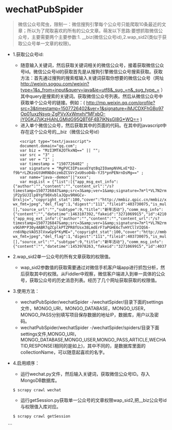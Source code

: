 # wechatPubSpider
> 微信公众号爬虫，限制一：微信搜狗引擎每个公众号只能爬取10条最近的文章；所以为了爬取喜欢的所有的公众文章。萌发以下思路:要想抓取微信公众号，主要需要两个主要参数:1. __biz(微信公众号id),2.wap_sid2(类似于获取公众号单一文章的权限)。

- 1.获取公众号id:
	- 随意输入关键词，然后获取关键词相关的微信公众号，接着获取微信公众号id。微信公众号id的获取首先是从搜狗引擎微信公众号搜索获取。获取方法：首先通过搜狗的搜索框输入关键词获取你想要的微信公众号（网址 http://weixin.sogou.com/weixin?type=1&s_from=input&query=java&ie=utf8&_sug_=n&_sug_type_= ）其中query是搜索的关键词。获取微信公众号列表。然后从微信公众号中获取单个公众号的链接。例如：( http://mp.weixin.qq.com/profile?src=3&timestamp=1507726402&ver=1&signature=iMJCDXFhGBo97Op01uxzNsyq-ZgPVvXxWmxhi*MFxbO-jY0GKJ7jjKzHiAhLGMldG95QBT6F4B7IKNsGI8G*WQ== )
	- 进入单个微信公众号，然后获取其中的页面的代码。在其中的javascript中存在这个公众号的__biz（微信公众号id）
  ```
     <script type="text/javascript">
     document.domain="qq.com";
     var biz = "MzI3MTA2OTkxNQ==" || "";
     var src = "3" ; 
     var ver = "1" ; 
     var timestamp = "1507726402" ; 
     var signature = "MgPVC3IPsaxxEYqtBq2IOampNVHLxE*D2-f9b*rLZKzoGtUHRNbDczmbZCSVr2xU0so04b-YJ5*pnPENrnDsMg==" ; 
     var name="java--demon"||"xxxx";
     var msgList = {"list":[{"app_msg_ext_info":{"author":"","content":"","content_url":"/s?timestamp=1507726847&amp;src=3&amp;ver=1&amp;signature=7m*l*VL7N2rmoUqDTJ0cU8HGgyZ6W6vz6lCZESAIKyM0FoT7uPgVZghVou*eg9godSOwuIuNLi3tpwgBVaJEIUtJJTebhtJ*I9ld*q8au3PdmTGHiPtNiNqD1RqpDdG25J7*-jP2pSUJIlp8Ygf90XvblaJQpv9RHGCv-Urxljc=","copyright_stat":100,"cover":"http://mmbiz.qpic.cn/mmbiz/xP5fTfMpdGWskgFKqK158QFLCRtvEAqzD5K97yKF7Hd3Gp34JFR0bFrGahRblIfh6eQxcEpDCAnia1I7UIyrL7w/0?wx_fmt=jpeg","del_flag":1,"digest":"111","fileid":403730075,"is_multi":0,"item_show_type":0,"multi_app_msg_item_list":[],"source_url":"","subtype":9,"title":"新年活动"},"comm_msg_info":{"content":"","datetime":1463107392,"fakeid":"3271069915","id":421070031,"status":2,"type":49}},{"app_msg_ext_info":{"author":"","content":"","content_url":"/s?timestamp=1507726847&amp;src=3&amp;ver=1&amp;signature=7m*l*VL7N2rmoUqDTJ0cU8HGgyZ6W6vz6lCZESAIKyM0FoT7uPgVZghVou*eg9godSOwuIuNLi3tpwgBVaJEIT-v9GhM*P30y4ABR7qZCplkPTZPR8fUsx38LmdErF7aPGHE6cTvHYCllVIQS6-rn6VNpzVAO53lVxwGp9*KyME=","copyright_stat":100,"cover":"http://mmbiz.qpic.cn/mmbiz/xP5fTfMpdGWskgFKqK158QFLCRtvEAqzD5K97yKF7Hd3Gp34JFR0bFrGahRblIfh6eQxcEpDCAnia1I7UIyrL7w/0?wx_fmt=jpeg","del_flag":1,"digest":"111","fileid":403730075,"is_multi":0,"item_show_type":0,"multi_app_msg_item_list":[],"source_url":"","subtype":9,"title":"新年活动"},"comm_msg_info":{"content":"","datetime":1453978263,"fakeid":"3271069915","id":403730105,"status":2,"type":49}}]};seajs.use("sougou/profile.js");
  
  ``` 
- 2.wap_sid2单一公众号的所有文章获取的权限值。
	- wap_sid2参数值的获取需要通过对微信手机客户端app进行抓包分析，然后获取其中的权限。从Fiddler中观察，微信客户端进入到单一具体的公众号，获取公众号的历史消息列表。经历了几个网址获取获取的权限值。
  
- 3.使用方法：
	- wechatPubSpider/wechatSpider -/wechatSpider/目录下面的settings文件，MONGO_URI，MONGO_DATABASE，MONGO_USER，MONGO_PASS分别填写项目保存数据的地址IP，数据库，用户以及密码。
	- wechatPubSpider/wechatSpider -/wechatSpider/spiders/目录下面settings文件,MONGO_URI，MONGO_DATABASE,MONGO_USER,MONGO_PASS,ARTICLE,WECHATID,RESPONSE(相同的是如上)，其中不同的，是数据库里面的collectionName，可以随意起喜欢的名字。
- 4.启用顺序：
	- 运行wechat.py文件，然后输入关键词，获取微信公众号ID。存入MongoDB数据库。
	```
   	$ scrapy crawl wechat
  	```
	- 运行getSession.py获取单一公众号的文章权限wap_sid2,把__biz公众号id与权限值入库对应。  
  	```
   	$ scrapy crawl getSession
  	```

